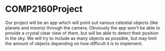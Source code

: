 # COMP2160Project
Our project will be an app which will point out various celestial objects (like planets and moons) through the camera. Obviously the app won't be able to provide a crystal clear view of them, but will be able to detect their position in the sky. We will try to include as many objects as possible, but may limit the amount of objects depending on how difficult it is to implement.
